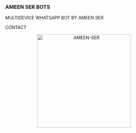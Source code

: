 ###  AMEEN SER BOTS

MULTIDEVICE WHATSAPP BOT BY AMEEN SER

CONTACT

<p align="center">  
  <a href="wa.me/916238768108">
    <img alt=AMEEN-SER height="300" src="https://i.imgur.com/4W0RQY9.jpeg">
